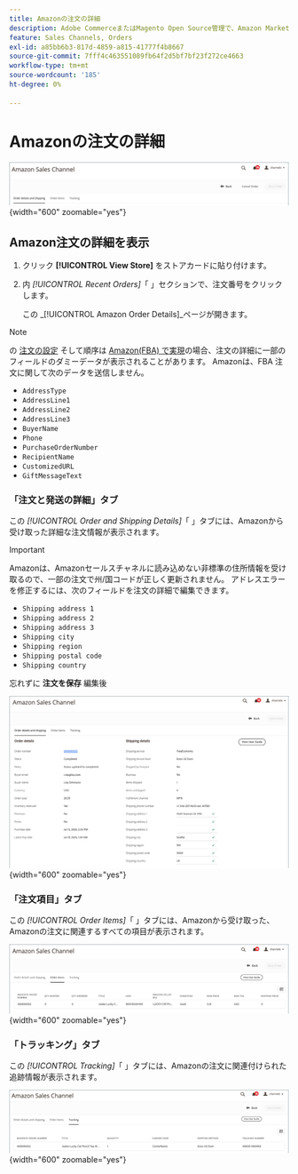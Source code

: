 ```yaml
---
title: Amazonの注文の詳細
description: Adobe CommerceまたはMagento Open Source管理で、Amazon Marketplace の注文に関する詳細を表示します。
feature: Sales Channels, Orders
exl-id: a85bb6b3-817d-4859-a815-41777f4b8667
source-git-commit: 7fff4c463551089fb64f2d5bf7bf23f272ce4663
workflow-type: tm+mt
source-wordcount: '185'
ht-degree: 0%

---
```


# Amazonの注文の詳細

![Amazonの注文の詳細](assets/amazon-order-details-header.png){width="600" zoomable="yes"}

## Amazon注文の詳細を表示

1. クリック **[!UICONTROL View Store]** をストアカードに貼り付けます。

1. 内 _[!UICONTROL Recent Orders]_「 」セクションで、注文番号をクリックします。

   この _[!UICONTROL Amazon Order Details]_ページが開きます。

>[!NOTE]
>
>の [注文の設定](./order-settings.md) そして順序は [Amazon(FBA) で実現](./fulfilled-by.md)の場合、注文の詳細に一部のフィールドのダミーデータが表示されることがあります。 Amazonは、FBA 注文に関して次のデータを送信しません。
>
> - `AddressType`
> - `AddressLine1`
> - `AddressLine2`
> - `AddressLine3`
> - `BuyerName`
> - `Phone`
> - `PurchaseOrderNumber`
> - `RecipientName`
> - `CustomizedURL`
> - `GiftMessageText`

### 「注文と発送の詳細」タブ

この _[!UICONTROL Order and Shipping Details]_「 」タブには、Amazonから受け取った詳細な注文情報が表示されます。

>[!IMPORTANT]
>
>Amazonは、Amazonセールスチャネルに読み込めない非標準の住所情報を受け取るので、一部の注文で州/国コードが正しく更新されません。 アドレスエラーを修正するには、次のフィールドを注文の詳細で編集できます。
>
>- `Shipping address 1`
>- `Shipping address 2`
>- `Shipping address 3`
>- `Shipping city`
>- `Shipping region`
>- `Shipping postal code`
>- `Shipping country`
>
>忘れずに **注文を保存** 編集後

![注文と発送の詳細](assets/amazon-order-details.png){width="600" zoomable="yes"}

### 「注文項目」タブ

この _[!UICONTROL Order Items]_「 」タブには、Amazonから受け取った、Amazonの注文に関連するすべての項目が表示されます。

![注文項目の詳細](assets/amazon-order-item-details.png){width="600" zoomable="yes"}

### 「トラッキング」タブ

この _[!UICONTROL Tracking]_「 」タブには、Amazonの注文に関連付けられた追跡情報が表示されます。

![トラッキングの詳細](assets/amazon-order-tracking-details.png){width="600" zoomable="yes"}
